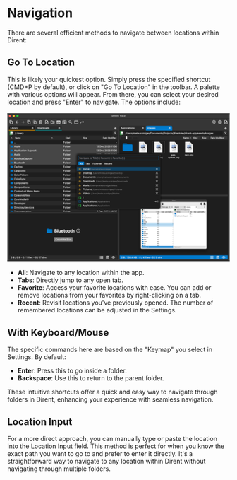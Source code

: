 # Navigation

There are several efficient methods to navigate between locations within Dirent:

## **Go To Location**

This is likely your quickest option. Simply press the specified shortcut (CMD+P by default), or click on "Go To Location" in the toolbar. A palette with various options will appear. From there, you can select your desired location and press "Enter" to navigate. The options include:\
\
![](<../.gitbook/assets/CleanShot 2023-12-20 at 22.44.52@2x.png>)

* **All**: Navigate to any location within the app.
* **Tabs**: Directly jump to any open tab.
* **Favorite**: Access your favorite locations with ease. You can add or remove locations from your favorites by right-clicking on a tab.
* **Recent**: Revisit locations you've previously opened. The number of remembered locations can be adjusted in the Settings.

## With Keyboard/Mouse

The specific commands here are based on the "Keymap" you select in Settings. By default:

* **Enter**: Press this to go inside a folder.
* **Backspace**: Use this to return to the parent folder.

These intuitive shortcuts offer a quick and easy way to navigate through folders in Dirent, enhancing your experience with seamless navigation.

## Location Input

For a more direct approach, you can manually type or paste the location into the Location Input field. This method is perfect for when you know the exact path you want to go to and prefer to enter it directly. It's a straightforward way to navigate to any location within Dirent without navigating through multiple folders.
